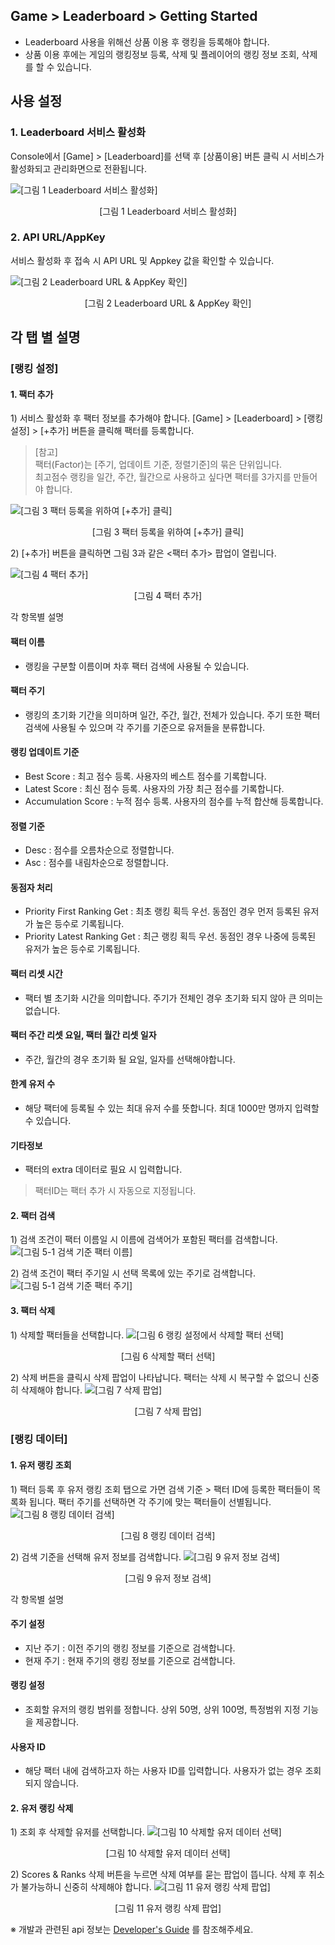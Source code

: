 ## Game > Leaderboard > Getting Started

- Leaderboard 사용을 위해선 상품 이용 후 랭킹을 등록해야 합니다.
- 상품 이용 후에는 게임의 랭킹정보 등록, 삭제 및 플레이어의 랭킹 정보 조회, 삭제를 할 수 있습니다.

## 사용 설정

### 1. Leaderboard 서비스 활성화

Console에서 [Game] > [Leaderboard]를 선택 후 [상품이용] 버튼 클릭 시 서비스가 활성화되고 관리화면으로 전환됩니다.

![[그림 1 Leaderboard 서비스 활성화]](http://static.toastoven.net/prod_leaderboardv2/user_console_mod_1.JPG)
<center>[그림 1 Leaderboard 서비스 활성화]</center>

### 2. API URL/AppKey

서비스 활성화 후 접속 시 API URL 및 Appkey 값을 확인할 수 있습니다.

![[그림 2 Leaderboard URL & AppKey 확인]](http://static.toastoven.net/prod_leaderboardv2/user_console_mod_2.JPG)
<center>[그림 2 Leaderboard URL & AppKey 확인]</center>

## 각 탭 별 설명

### [랭킹 설정]

#### 1. 팩터 추가

1\) 서비스 활성화 후 팩터 정보를 추가해야 합니다. [Game] > [Leaderboard] > [랭킹 설정] > [+추가] 버튼을 클릭해 팩터를 등록합니다.

> [참고]\
> 팩터(Factor)는 [주기, 업데이트 기준, 정렬기준]의 묶은 단위입니다.\
> 최고점수 랭킹을 일간, 주간, 월간으로 사용하고 싶다면 팩터를 3가지를 만들어야 합니다.

![[그림 3 팩터 등록을 위하여 [+추가] 클릭]](http://static.toastoven.net/prod_leaderboardv2/user_console_mod2_3.JPG)
<center>[그림 3 팩터 등록을 위하여 [+추가] 클릭]</center>

2\) [+추가] 버튼을 클릭하면 그림 3과 같은 <팩터 추가> 팝업이 열립니다.

![[그림 4 팩터 추가]](http://static.toastoven.net/prod_leaderboardv2/user_console_mod2_4.JPG)
<center>[그림 4 팩터 추가]</center>

각 항목별 설명

#### 팩터 이름

- 랭킹을 구분할 이름이며 차후 팩터 검색에 사용될 수 있습니다.

#### 팩터 주기

- 랭킹의 초기화 기간을 의미하며 일간, 주간, 월간, 전체가 있습니다. 주기 또한 팩터 검색에 사용될 수 있으며 각 주기를 기준으로 유저들을 분류합니다.

#### 랭킹 업데이트 기준

- Best Score : 최고 점수 등록. 사용자의 베스트 점수를 기록합니다.
- Latest Score : 최신 점수 등록. 사용자의 가장 최근 점수를 기록합니다.
- Accumulation Score : 누적 점수 등록. 사용자의 점수를 누적 합산해 등록합니다.

#### 정렬 기준

- Desc : 점수를 오름차순으로 정렬합니다.
- Asc : 점수를 내림차순으로 정렬합니다.

#### 동점자 처리

- Priority First Ranking Get : 최초 랭킹 획득 우선. 동점인 경우 먼저 등록된 유저가 높은 등수로 기록됩니다.
- Priority Latest Ranking Get : 최근 랭킹 획득 우선. 동점인 경우 나중에 등록된 유저가 높은 등수로 기록됩니다.

#### 팩터 리셋 시간

- 팩터 별 초기화 시간을 의미합니다. 주기가 전체인 경우 초기화 되지 않아 큰 의미는 없습니다.

#### 팩터 주간 리셋 요일, 팩터 월간 리셋 일자

- 주간, 월간의 경우 초기화 될 요일, 일자를 선택해야합니다.

#### 한계 유저 수

- 해당 팩터에 등록될 수 있는 최대 유저 수를 뜻합니다. 최대 1000만 명까지 입력할 수 있습니다.

#### 기타정보

- 팩터의 extra 데이터로 필요 시 입력합니다.

> 팩터ID는 팩터 추가 시 자동으로 지정됩니다.

#### 2. 팩터 검색

1\) 검색 조건이 팩터 이름일 시 이름에 검색어가 포함된 팩터를 검색합니다.
![[그림 5-1 검색 기준 팩터 이름]](http://static.toastoven.net/prod_leaderboardv2/user_console_mod_11.JPG)

2\) 검색 조건이 팩터 주기일 시 선택 목록에 있는 주기로 검색합니다.
![[그림 5-1 검색 기준 팩터 주기]](http://static.toastoven.net/prod_leaderboardv2/user_console_mod_12.JPG)

#### 3. 팩터 삭제

1\) 삭제할 팩터들을 선택합니다.
![[그림 6 랭킹 설정에서 삭제할 팩터 선택]](http://static.toastoven.net/prod_leaderboardv2/user_console_mod_5.JPG)
<center>[그림 6 삭제할 팩터 선택]</center>

2\) 삭제 버튼을 클릭시 삭제 팝업이 나타납니다. 팩터는 삭제 시 복구할 수 없으니 신중히 삭제해야 합니다.
![[그림 7 삭제 팝업]](http://static.toastoven.net/prod_leaderboardv2/user_console_mod_6.JPG)
<center>[그림 7 삭제 팝업]</center>

### [랭킹 데이터]

#### 1. 유저 랭킹 조회

1\) 팩터 등록 후 유저 랭킹 조회 탭으로 가면 검색 기준 > 팩터 ID에 등록한 팩터들이 목록화 됩니다. 팩터 주기를 선택하면 각 주기에 맞는 팩터들이 선별됩니다.
![[그림 8 랭킹 데이터 검색]](http://static.toastoven.net/prod_leaderboardv2/user_console_mod_7.JPG)
<center>[그림 8 랭킹 데이터 검색]</center>

2\) 검색 기준을 선택해 유저 정보를 검색합니다.
![[그림 9 유저 정보 검색]](http://static.toastoven.net/prod_leaderboardv2/user_console_mod2_8.JPG)
<center>[그림 9 유저 정보 검색]</center>

각 항목별 설명

#### 주기 설정
- 지난 주기 : 이전 주기의 랭킹 정보를 기준으로 검색합니다.
- 현재 주기 : 현재 주기의 랭킹 정보를 기준으로 검색합니다.

#### 랭킹 설정
- 조회할 유저의 랭킹 범위를 정합니다. 상위 50명, 상위 100명, 특정범위 지정 기능을 제공합니다.

#### 사용자 ID
- 해당 팩터 내에 검색하고자 하는 사용자 ID를 입력합니다. 사용자가 없는 경우 조회되지 않습니다.

#### 2. 유저 랭킹 삭제

1\) 조회 후 삭제할 유저를 선택합니다.
![[그림 10 삭제할 유저 데이터 선택]](http://static.toastoven.net/prod_leaderboardv2/user_console_mod2_9.JPG)
<center>[그림 10 삭제할 유저 데이터 선택]</center>

2\) Scores & Ranks 삭제 버튼을 누르면 삭제 여부를 묻는 팝업이 뜹니다. 삭제 후 취소가 불가능하니 신중히 삭제해야 합니다.
![[그림 11 유저 랭킹 삭제 팝업]](http://static.toastoven.net/prod_leaderboardv2/user_console_mod_10.JPG)
<center>[그림 11 유저 랭킹 삭제 팝업]</center>

※ 개발과 관련된 api 정보는 [Developer's Guide](/Game/Leaderboard/en/Developer%60s%20Guide/) 를 참조해주세요.

